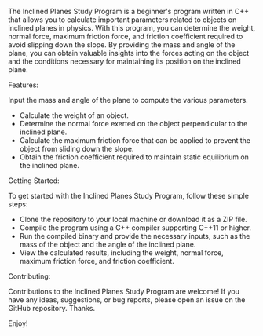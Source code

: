 The Inclined Planes Study Program is a beginner's program written in C++ that allows you to calculate important parameters related to objects on inclined planes in physics. With this program, you can determine the weight, normal force, maximum friction force, and friction coefficient required to avoid slipping down the slope. By providing the mass and angle of the plane, you can obtain valuable insights into the forces acting on the object and the conditions necessary for maintaining its position on the inclined plane.

Features:

Input the mass and angle of the plane to compute the various parameters.

- Calculate the weight of an object.
- Determine the normal force exerted on the object perpendicular to the inclined plane.
- Calculate the maximum friction force that can be applied to prevent the object from sliding down the slope.
- Obtain the friction coefficient required to maintain static equilibrium on the inclined plane.

Getting Started:

To get started with the Inclined Planes Study Program, follow these simple steps:
- Clone the repository to your local machine or download it as a ZIP file.
- Compile the program using a C++ compiler supporting C++11 or higher.
- Run the compiled binary and provide the necessary inputs, such as the mass of the object and the angle of the inclined plane.
- View the calculated results, including the weight, normal force, maximum friction force, and friction coefficient.

Contributing:

Contributions to the Inclined Planes Study Program are welcome! If you have any ideas, suggestions, or bug reports, please open an issue on the GitHub repository. Thanks.

Enjoy!
